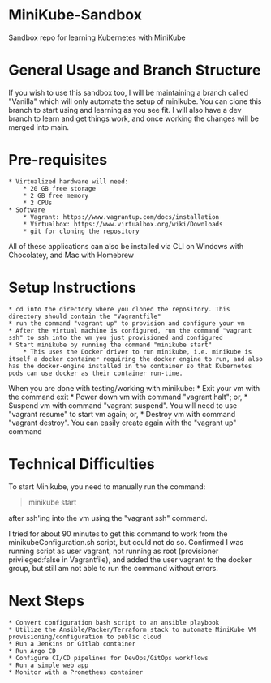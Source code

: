 # MiniKube-Sandbox
Sandbox repo for learning Kubernetes with MiniKube

<h1>General Usage and Branch Structure</h1>
If you wish to use this sandbox too, I will be maintaining a branch called "Vanilla" which will only automate the setup of minikube. You can clone this branch to start using and learning as you see fit. 
I will also have a dev branch to learn and get things work, and once working the changes will be merged into main.

<h1>Pre-requisites</h1>

    * Virtualized hardware will need:
        * 20 GB free storage
        * 2 GB free memory
        * 2 CPUs
    * Software
        * Vagrant: https://www.vagrantup.com/docs/installation
        * Virtualbox: https://www.virtualbox.org/wiki/Downloads
        * git for cloning the repository

All of these applications can also be installed via CLI on Windows with Chocolatey, and Mac with Homebrew

<h1>Setup Instructions</h1>

    * cd into the directory where you cloned the repository. This directory should contain the "Vagrantfile"
    * run the command "vagrant up" to provision and configure your vm
    * After the virtual machine is configured, run the command "vagrant ssh" to ssh into the vm you just provisioned and configured
    * Start minikube by running the command "minikube start"
        * This uses the Docker driver to run minikube, i.e. minikube is itself a docker container requiring the docker engine to run, and also has the docker-engine installed in the container so that Kubernetes pods can use docker as their container run-time.

When you are done with testing/working with minikube:
    * Exit your vm with the command exit
    * Power down vm with command "vagrant halt"; or,
    * Suspend vm with command "vagrant suspend". You will need to use "vagrant resume" to start vm again; or,
    * Destroy vm with command "vagrant destroy". You can easily create again with the "vagrant up" command

<h1>Technical Difficulties</h1>

To start Minikube, you need to manually run the command:

> minikube start

after ssh'ing into the vm using the "vagrant ssh" command.

I tried for about 90 minutes to get this command to work from the minikubeConfiguration.sh script, but could not do so.
Confirmed I was running script as user vagrant, not running as root (provisioner privileged:false in Vagrantfile), and added the user vagrant to the docker group, but still am not able to run the command without errors.

<h1>Next Steps</h1>

    * Convert configuration bash script to an ansible playbook
    * Utilize the Ansible/Packer/Terraform stack to automate MiniKube VM provisioning/configuration to public cloud
    * Run a Jenkins or Gitlab container
    * Run Argo CD
    * Configure CI/CD pipelines for DevOps/GitOps workflows
    * Run a simple web app 
    * Monitor with a Prometheus container 